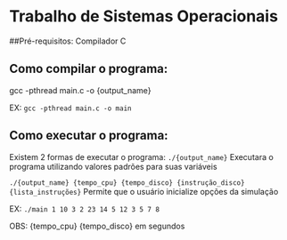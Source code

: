 # Trabalho de Sistemas Operacionais

##Pré-requisitos:
Compilador C

## Como compilar o programa:
  gcc -pthread main.c -o {output_name}

EX:
`gcc -pthread main.c -o main`

## Como executar o programa:
Existem 2 formas de executar o programa:
`./{output_name}`
Executara o programa utilizando valores padrões para suas variáveis

`./{output_name} {tempo_cpu} {tempo_disco} {instrução_disco} {lista_instruções}`
Permite que o usuário inicialize opções da simulação

EX: 
`./main 1 10 3 2 23 14 5 12 3 5 7 8`

OBS: {tempo_cpu} {tempo_disco} em segundos
